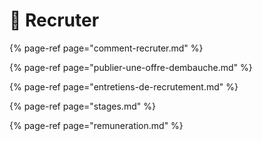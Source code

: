 # 🎯 Recruter

{% page-ref page="comment-recruter.md" %}

{% page-ref page="publier-une-offre-dembauche.md" %}

{% page-ref page="entretiens-de-recrutement.md" %}

{% page-ref page="stages.md" %}

{% page-ref page="remuneration.md" %}





